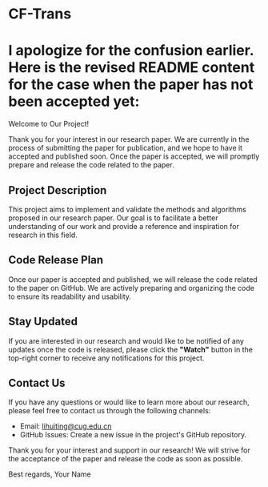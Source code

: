 # CF-Trans
# I apologize for the confusion earlier. Here is the revised README content for the case when the paper has not been accepted yet:

Welcome to Our Project!

Thank you for your interest in our research paper. We are currently in the process of submitting the paper for publication, and we hope to have it accepted and published soon. Once the paper is accepted, we will promptly prepare and release the code related to the paper.

## Project Description

This project aims to implement and validate the methods and algorithms proposed in our research paper. Our goal is to facilitate a better understanding of our work and provide a reference and inspiration for research in this field.

## Code Release Plan

Once our paper is accepted and published, we will release the code related to the paper on GitHub. We are actively preparing and organizing the code to ensure its readability and usability.

## Stay Updated

If you are interested in our research and would like to be notified of any updates once the code is released, please click the **"Watch"** button in the top-right corner to receive any notifications for this project.

## Contact Us

If you have any questions or would like to learn more about our research, please feel free to contact us through the following channels:
- Email: lihuiting@cug.edu.cn
- GitHub Issues: Create a new issue in the project's GitHub repository.

Thank you for your interest and support in our research! We will strive for the acceptance of the paper and release the code as soon as possible.

Best regards,
Your Name

